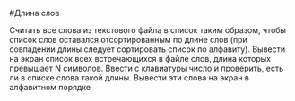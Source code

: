 #Длина слов

Считать все слова из текстового файла в список таким образом, чтобы список слов оставался
отсортированным по длине слов (при совпадении длины следует сортировать список по алфавиту).
Вывести на экран список всех встречающихся в файле слов, длина которых превышает N символов.
Ввести с клавиатуры число и проверить, есть ли в списке слова такой длины. Вывести эти слова на экран
в алфавитном порядке